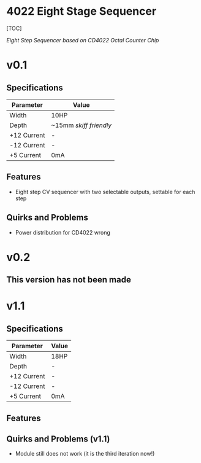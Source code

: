 # 4022 Eight Stage Sequencer

[TOC]

*Eight Step Sequencer based on CD4022 Octal Counter Chip*


# v0.1

## Specifications

|Parameter|Value|
|---------|-----|
|Width|10HP|
|Depth|~15mm *skiff friendly*|
|+12 Current|-|
|-12 Current|-|
|+5 Current|0mA|

## Features

- Eight step CV  sequencer with two selectable outputs, settable for each step

## Quirks and Problems

- Power distribution for CD4022 wrong

# v0.2

## This version has not been made

# v1.1

## Specifications

|Parameter|Value|
|---------|-----|
|Width|18HP|
|Depth|-|
|+12 Current|-|
|-12 Current|-|
|+5 Current|0mA|

## Features

## Quirks and Problems (v1.1)
- Module still does not work (it is the third iteration now!)
